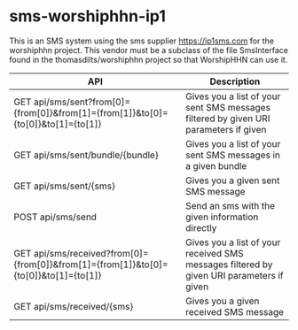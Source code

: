 # sms-worshiphhn-ip1
This is an SMS system using the sms supplier https://ip1sms.com for the worshiphhn project.
This vendor must be a subclass of the file SmsInterface found in the thomasdilts/worshiphhn project so that WorshipHHN can use it.


API	| Description
---- | ---------
GET api/sms/sent?from[0]={from[0]}&from[1]={from[1]}&to[0]={to[0]}&to[1]={to[1]} | Gives you a list of your sent SMS messages filtered by given URI parameters if given
GET api/sms/sent/bundle/{bundle} | Gives you a list of your sent SMS messages in a given bundle
GET api/sms/sent/{sms} | Gives you a given sent SMS message
POST api/sms/send | Send an sms with the given information directly
GET api/sms/received?from[0]={from[0]}&from[1]={from[1]}&to[0]={to[0]}&to[1]={to[1]} | Gives you a list of your received SMS messages filtered by given URI parameters if given
GET api/sms/received/{sms} | Gives you a given received SMS message
